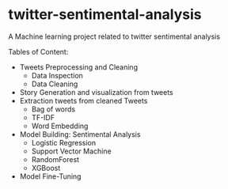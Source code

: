 # twitter-sentimental-analysis
A Machine learning project related to twitter sentimental analysis

Tables of Content:

  - Tweets Preprocessing and Cleaning  
	 - Data Inspection 
	 -  Data Cleaning
 - Story Generation and visualization from tweets
  - Extraction tweets from cleaned Tweets   
	  - Bag of words  
	- TF-IDF    
	- Word Embedding
  - Model Building: Sentimental Analysis  
	  -  Logistic Regression
	  - Support Vector Machine   
	  - RandomForest   
	  - XGBoost
   - Model Fine-Tuning






